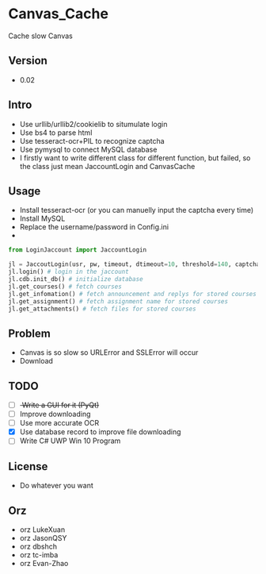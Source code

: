 # Canvas_Cache
Cache slow Canvas

## Version
* 0.02

## Intro
* Use urllib/urllib2/cookielib to situmulate login
* Use bs4 to parse html
* Use tesseract-ocr+PIL to recognize captcha
* Use pymysql to connect MySQL database
* I firstly want to write different class for different function, but failed, so the class just mean JaccountLogin and CanvasCache

## Usage
* Install tesseract-ocr (or you can manuelly input the captcha every time)
* Install MySQL
* Replace the username/password in Config.ini
* 
```python
from LoginJaccount import JaccountLogin

jl = JaccoutLogin(usr, pw, timeout, dtimeout=10, threshold=140, captcha=False, host='localhost', host_user='root', host_pw='')
jl.login() # login in the jaccount
jl.cdb.init_db() # initialize database
jl.get_courses() # fetch courses
jl.get_infomation() # fetch announcement and replys for stored courses
jl.get_assignment() # fetch assignment name for stored courses
jl.get_attachments() # fetch files for stored courses
```

## Problem
* Canvas is so slow so URLError and SSLError will occur
* Download 

## TODO
* [ ] <del> Write a GUI for it (PyQt) <del/>
* [ ] Improve downloading
* [ ] Use more accurate OCR
* [x] Use database record to improve file downloading
* [ ] Write C# UWP Win 10 Program

## License
* Do whatever you want

## Orz
* orz LukeXuan
* orz JasonQSY
* orz dbshch
* orz tc-imba
* orz Evan-Zhao